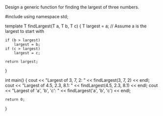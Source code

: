 Design a generic function for finding the largest of three numbers.


#include <iostream>
using namespace std;

template <typename T>
T findLargest(T a, T b, T c) {
    T largest = a; // Assume a is the largest to start with

    if (b > largest)
        largest = b;
    if (c > largest)
        largest = c;

    return largest;
}

int main() {
    cout << "Largest of 3, 7, 2: " << findLargest(3, 7, 2) << endl;
    cout << "Largest of 4.5, 2.3, 8.1: " << findLargest(4.5, 2.3, 8.1) << endl;
    cout << "Largest of 'a', 'b', 'c': " << findLargest('a', 'b', 'c') << endl;

    return 0;
}
```
